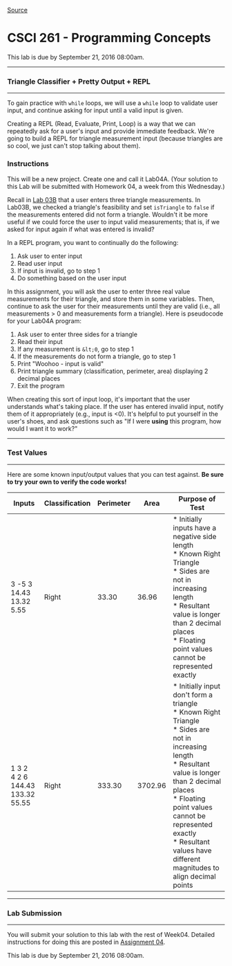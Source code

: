
[Source](http://eecs.mines.edu/Courses/csci261/labs/lab4a.php "Permalink to CSCI 261 - Programming Concepts")

# CSCI 261 - Programming Concepts

This lab is due by September 21, 2016 08:00am.

  

* * *

### Triangle Classifier + Pretty Output + REPL
* * *

To gain practice with `while` loops, we will use a `while` loop to validate user input, and continue asking for input until a valid input is given.

Creating a REPL (Read, Evaluate, Print, Loop) is a way that we can repeatedly ask for a user's input and provide immediate feedback. We're going to build a REPL for triangle measurement input (because triangles are so cool, we just can't stop talking about them).

### Instructions

This will be a new project. Create one and call it Lab04A. (Your solution to this Lab will be submitted with Homework 04, a week from this Wednesday.)

  

Recall in [Lab 03B][1] that a user enters three triangle measurements. In Lab03B, we checked a triangle's feasibility and set `isTriangle` to `false` if the measurements entered did not form a triangle. Wouldn't it be more useful if we could force the user to input valid measurements; that is, if we asked for input again if what was entered is invalid?

  

In a REPL program, you want to continually do the following:

1. Ask user to enter input
2. Read user input
3. If input is invalid, go to step 1
4. Do something based on the user input

  

In this assignment, you will ask the user to enter three real value measurements for their triangle, and store them in some variables. Then, continue to ask the user for their measurements until they are valid (i.e., all measurements &gt; 0 and measurements form a triangle). Here is pseudocode for your Lab04A program:

1. Ask user to enter three sides for a triangle
2. Read their input
3. If any measurement is `&lt;0`, go to step 1
4. If the measurements do not form a triangle, go to step 1
5. Print "Woohoo - input is valid"
6. Print triangle summary (classification, perimeter, area) displaying 2 decimal places
7. Exit the program

When creating this sort of input loop, it's important that the user understands what's taking place. If the user has entered invalid input, notify them of it appropriately (e.g., input is &lt;0). It's helpful to put yourself in the user's shoes, and ask questions such as "If I were **using** this program, how would I want it to work?"

  

* * *

### Test Values

* * *

Here are some known input/output values that you can test against. **Be sure to try your own to verify the code works!**

  
| Inputs |	Classification |	Perimeter |	Area |	Purpose of Test |
| --- | --- | --- | --- | --- |
| 3 -5 3  <br>14.43 13.32 5.55 | Right | 33.30 | 36.96 |* Initially inputs have a negative side length<br>* Known Right Triangle<br>* Sides are not in increasing length<br>* Resultant value is longer than 2 decimal places<br>* Floating point values cannot be represented exactly |
| 1 3 2  <br>4 2 6  <br>144.43 133.32 55.55 |  Right |  333.30 |  3702.96 |* Initially input don't form a triangle<br>* Known Right Triangle<br>* Sides are not in increasing length<br>* Resultant value is longer than 2 decimal places<br>* Floating point values cannot be represented exactly<br>* Resultant values have different magnitudes to align decimal points|

  

* * *

### Lab Submission

* * *

  

You will submit your solution to this lab with the rest of Week04. Detailed instructions for doing this are posted in [Assignment 04][2].

This lab is due by September 21, 2016 08:00am.

[1]: lab3b.php
[2]: ../homework/hw4.php
  
